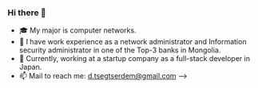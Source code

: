 ### Hi there 👋
- 🎓 My major is computer networks.
- 🏦 I have work experience as a network administrator and Information security administrator in one of the Top-3 banks in Mongolia.
- 🌱 Currently, working at a startup company as a full-stack developer in Japan.
- 📫 Mail to reach me: d.tsegtserdem@gmail.com
-->
